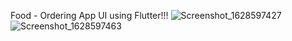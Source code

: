 Food - Ordering App UI using Flutter!!!
![Screenshot_1628597427](https://user-images.githubusercontent.com/72138348/128866663-88e93261-2f14-44b9-bc08-84104a853e07.png)
![Screenshot_1628597463](https://user-images.githubusercontent.com/72138348/128866684-518531cb-c2f6-4ca6-8917-33b55f7c463d.png)
